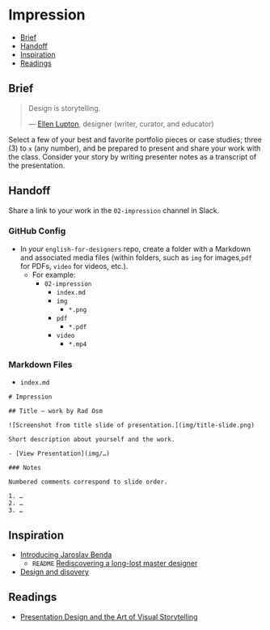 # Impression

- [Brief](#brief)
- [Handoff](#handoff)
- [Inspiration](#inspiration)
- [Readings](#readings)

## Brief

> Design is storytelling.
>
> — [Ellen Lupton](https://ellenlupton.com), designer (writer, curator, and educator)

Select a few of your best and favorite portfolio pieces or case studies; three (3) to `x` (any number), and be prepared to present and share your work with the class. Consider your story by writing presenter notes as a transcript of the presentation.

## Handoff

Share a link to your work in the `02-impression` channel in Slack.

### GitHub Config

- In *your* `english-for-designers` repo, create a folder with a Markdown and associated media files (within folders, such as `img` for images,`pdf` for PDFs, `video` for videos, etc.).
  - For example:
    - `02-impression`
      - `index.md`
      - `img`
        - `*.png`
      - `pdf`
        - `*.pdf`
      - `video`
        - `*.mp4`

### Markdown Files

- `index.md`

```
# Impression

## Title — work by Rad Osm

![Screenshot from title slide of presentation.](img/title-slide.png)

Short description about yourself and the work.

- [View Presentation](img/…)

### Notes

Numbered comments correspond to slide order.

1. …
2. …
3. …
```
## Inspiration

- [Introducing Jaroslav Benda](https://vimeo.com/420176570)
  - `README` [Rediscovering a long-lost master designer](https://www.typemag.org/post/jaroslav-benda)
- [Design and disovery](https://www.ted.com/talks/david_carson_design_and_discovery)

## Readings

- [Presentation Design and the Art of Visual Storytelling](https://www.toptal.com/designers/brand/presentation-design-tips)
